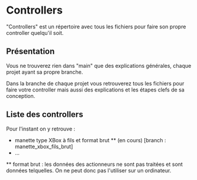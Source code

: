 # Controllers

"Controllers" est un répertoire avec tous les fichiers pour faire son propre controller quelqu'il soit.

## Présentation

Vous ne trouverez rien dans "main" que des explications générales, chaque projet ayant sa propre branche.

Dans la branche de chaque projet vous retrouverez tous les fichiers pour faire votre controller mais aussi des explications et les étapes clefs de sa conception.

## Liste des controllers

Pour l'instant on y retrouve :
- manette type XBox à fils et format brut ** (en cours) [branch : manette_xbox_fils_brut]
- ...

** format brut : les données des actionneurs ne sont pas traitées et sont données telquelles. On ne peut donc pas l'utiliser sur un ordinateur.
